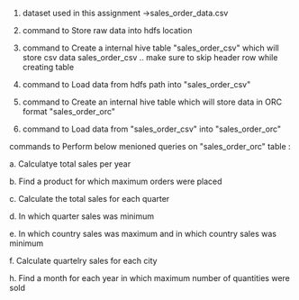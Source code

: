 1. dataset used in this assignment  ->sales_order_data.csv

2. command to Store raw data into hdfs location



3. command to Create a internal hive table "sales_order_csv" which will store csv data sales_order_csv .. make sure to skip header row while creating table

4. command to Load data from hdfs path into "sales_order_csv" 

5. command to Create an internal hive table which will store data in ORC format "sales_order_orc"

6. command to Load data from "sales_order_csv" into "sales_order_orc"


commands to Perform below menioned queries on "sales_order_orc" table :

a. Calculatye total sales per year

b. Find a product for which maximum orders were placed

c. Calculate the total sales for each quarter

d. In which quarter sales was minimum

e. In which country sales was maximum and in which country sales was minimum

f. Calculate quartelry sales for each city

h. Find a month for each year in which maximum number of quantities were sold
